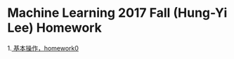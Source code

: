 # Machine Learning 2017 Fall (Hung-Yi Lee) Homework

 1.[ 基本操作，homework0](https://github.com/Jinghao-coding/Lee-MachineLearning/tree/master/hw0)
 

